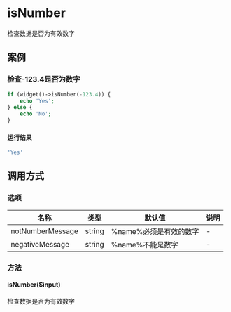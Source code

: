 isNumber
========

检查数据是否为有效数字

案例
----

### 检查-123.4是否为数字
```php
if (widget()->isNumber(-123.4)) {
    echo 'Yes';
} else {
    echo 'No';
}
```

#### 运行结果
```php
'Yes'
```

调用方式
--------

### 选项

| 名称              | 类型    | 默认值                           | 说明                                             |
|-------------------|---------|----------------------------------|--------------------------------------------------|
| notNumberMessage  | string  | %name%必须是有效的数字           | -                                                |
| negativeMessage   | string  | %name%不能是数字                 | -                                                |

### 方法

#### isNumber($input)
检查数据是否为有效数字
